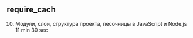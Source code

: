 ## require_cach

10. Модули, слои, структура проекта, песочницы в JavaScript и Node.js
11 min 30 sec


